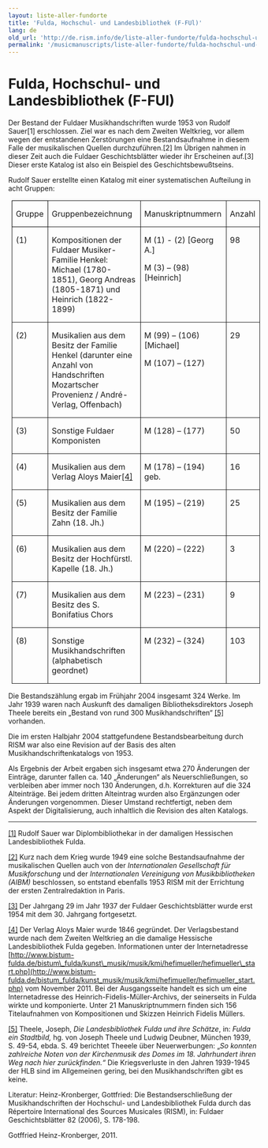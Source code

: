 ```yaml
---
layout: liste-aller-fundorte
title: 'Fulda, Hochschul- und Landesbibliothek (F-FUl)'
lang: de
old_url: 'http://de.rism.info/de/liste-aller-fundorte/fulda-hochschul-und-landesbibliothek-d-ful.html'
permalink: '/musicmanuscripts/liste-aller-fundorte/fulda-hochschul-und-landesbibliothek-d-ful.html'
---
```



# Fulda, Hochschul- und Landesbibliothek (F-FUl)

Der Bestand der Fuldaer Musikhandschriften wurde 1953 von Rudolf Sauer[1] erschlossen. Ziel war es nach dem Zweiten Weltkrieg, vor allem wegen der entstandenen Zerstörungen eine Bestandsaufnahme in diesem Falle der musikalischen Quellen durchzuführen.[2] Im Übrigen nahmen in dieser Zeit auch die Fuldaer Geschichtsblätter wieder ihr Erscheinen auf.[3] Dieser erste Katalog ist also ein Beispiel des Geschichtsbewußtseins.

Rudolf Sauer erstellte einen Katalog mit einer systematischen Aufteilung in acht Gruppen:

<table style="margin-left: 5.4pt; border-collapse: collapse; border: medium none; " border="1" cellpadding="0" cellspacing="0" class="contenttable">
   <tbody>
      <tr>
         <td style="width: 54pt; border: 1pt solid windowtext; padding: 0cm 5.4pt; " valign="top" width="90">
            <p class="bodytext">Gruppe</p>
         </td>
         <td style="width: 216pt; border-width: 1pt 1pt 1pt medium; border-style: solid solid solid none; border-color: windowtext windowtext windowtext -moz-use-text-color; padding: 0cm 5.4pt; " valign="top" width="360">
            <p class="bodytext">Gruppenbezeichnung</p>
         </td>
         <td style="width: 135pt; border-width: 1pt 1pt 1pt medium; border-style: solid solid solid none; border-color: windowtext windowtext windowtext -moz-use-text-color; padding: 0cm 5.4pt; " valign="top" width="225">
            <p class="bodytext">Manuskriptnummern</p>
         </td>
         <td style="width: 54pt; border-width: 1pt 1pt 1pt medium; border-style: solid solid solid none; border-color: windowtext windowtext windowtext -moz-use-text-color; padding: 0cm 5.4pt; " valign="top" width="90">
            <p class="bodytext">Anzahl</p>
         </td>
      </tr>
      <tr>
         <td style="width: 54pt; border-width: medium 1pt 1pt; border-style: none solid solid; border-color: -moz-use-text-color windowtext windowtext; padding: 0cm 5.4pt; " valign="top" width="90">
            <p class="bodytext">(1)</p>
         </td>
         <td style="width: 216pt; border-width: medium 1pt 1pt medium; border-style: none solid solid none; border-color: -moz-use-text-color windowtext windowtext -moz-use-text-color; padding: 0cm 5.4pt; " valign="top" width="360">
            <p class="bodytext">Kompositionen der Fuldaer Musiker-Familie Henkel: Michael   (1780-1851), Georg Andreas (1805-1871) und Heinrich (1822-1899)</p>
         </td>
         <td style="width: 135pt; border-width: medium 1pt 1pt medium; border-style: none solid solid none; border-color: -moz-use-text-color windowtext windowtext -moz-use-text-color; padding: 0cm 5.4pt; " valign="top" width="225">
            <p class="bodytext">M (1) - (2) [Georg A.]</p>
            <p>M (3) – (98) [Heinrich]</p>
         </td>
         <td style="width: 54pt; border-width: medium 1pt 1pt medium; border-style: none solid solid none; border-color: -moz-use-text-color windowtext windowtext -moz-use-text-color; padding: 0cm 5.4pt; " valign="top" width="90">
            <p class="bodytext">98</p>
         </td>
      </tr>
      <tr>
         <td style="width: 54pt; border-width: medium 1pt 1pt; border-style: none solid solid; border-color: -moz-use-text-color windowtext windowtext; padding: 0cm 5.4pt; " valign="top" width="90">
            <p class="bodytext">(2)</p>
         </td>
         <td style="width: 216pt; border-width: medium 1pt 1pt medium; border-style: none solid solid none; border-color: -moz-use-text-color windowtext windowtext -moz-use-text-color; padding: 0cm 5.4pt; " valign="top" width="360">
            <p class="bodytext">Musikalien   aus dem Besitz der Familie Henkel (darunter   eine Anzahl von   Handschriften Mozartscher Provenienz / André-Verlag,   Offenbach)</p>
         </td>
         <td style="width: 135pt; border-width: medium 1pt 1pt medium; border-style: none solid solid none; border-color: -moz-use-text-color windowtext windowtext -moz-use-text-color; padding: 0cm 5.4pt; " valign="top" width="225">
            <p class="bodytext">M (99) – (106) [Michael]</p>
            <p>M (107) – (127)</p>
         </td>
         <td style="width: 54pt; border-width: medium 1pt 1pt medium; border-style: none solid solid none; border-color: -moz-use-text-color windowtext windowtext -moz-use-text-color; padding: 0cm 5.4pt; " valign="top" width="90">
            <p class="bodytext">29</p>
         </td>
      </tr>
      <tr>
         <td style="width: 54pt; border-width: medium 1pt 1pt; border-style: none solid solid; border-color: -moz-use-text-color windowtext windowtext; padding: 0cm 5.4pt; " valign="top" width="90">
            <p class="bodytext">(3)</p>
         </td>
         <td style="width: 216pt; border-width: medium 1pt 1pt medium; border-style: none solid solid none; border-color: -moz-use-text-color windowtext windowtext -moz-use-text-color; padding: 0cm 5.4pt; " valign="top" width="360">
            <p class="bodytext">Sonstige Fuldaer Komponisten</p>
         </td>
         <td style="width: 135pt; border-width: medium 1pt 1pt medium; border-style: none solid solid none; border-color: -moz-use-text-color windowtext windowtext -moz-use-text-color; padding: 0cm 5.4pt; " valign="top" width="225">
            <p class="bodytext">M (128) – (177)</p>
         </td>
         <td style="width: 54pt; border-width: medium 1pt 1pt medium; border-style: none solid solid none; border-color: -moz-use-text-color windowtext windowtext -moz-use-text-color; padding: 0cm 5.4pt; " valign="top" width="90">
            <p class="bodytext">50</p>
         </td>
      </tr>
      <tr>
         <td style="width: 54pt; border-width: medium 1pt 1pt; border-style: none solid solid; border-color: -moz-use-text-color windowtext windowtext; padding: 0cm 5.4pt; " valign="top" width="90">
            <p class="bodytext">(4)</p>
         </td>
         <td style="width: 216pt; border-width: medium 1pt 1pt medium; border-style: none solid solid none; border-color: -moz-use-text-color windowtext windowtext -moz-use-text-color; padding: 0cm 5.4pt; " valign="top" width="360">
            <p class="bodytext">Musikalien aus dem Verlag Aloys Maier<a href="../#_ftn4" name="_ftnref4"><span><span><span><span>[4]</span></span></span></span></a> </p>
         </td>
         <td style="width: 135pt; border-width: medium 1pt 1pt medium; border-style: none solid solid none; border-color: -moz-use-text-color windowtext windowtext -moz-use-text-color; padding: 0cm 5.4pt; " valign="top" width="225">
            <p class="bodytext">M (178) – (194) geb.</p>
         </td>
         <td style="width: 54pt; border-width: medium 1pt 1pt medium; border-style: none solid solid none; border-color: -moz-use-text-color windowtext windowtext -moz-use-text-color; padding: 0cm 5.4pt; " valign="top" width="90">
            <p class="bodytext">16</p>
         </td>
      </tr>
      <tr>
         <td style="width: 54pt; border-width: medium 1pt 1pt; border-style: none solid solid; border-color: -moz-use-text-color windowtext windowtext; padding: 0cm 5.4pt; " valign="top" width="90">
            <p class="bodytext">(5)</p>
         </td>
         <td style="width: 216pt; border-width: medium 1pt 1pt medium; border-style: none solid solid none; border-color: -moz-use-text-color windowtext windowtext -moz-use-text-color; padding: 0cm 5.4pt; " valign="top" width="360">
            <p class="bodytext">Musikalien aus dem Besitz der Familie Zahn (18. Jh.)</p>
         </td>
         <td style="width: 135pt; border-width: medium 1pt 1pt medium; border-style: none solid solid none; border-color: -moz-use-text-color windowtext windowtext -moz-use-text-color; padding: 0cm 5.4pt; " valign="top" width="225">
            <p class="bodytext">M (195) – (219)</p>
         </td>
         <td style="width: 54pt; border-width: medium 1pt 1pt medium; border-style: none solid solid none; border-color: -moz-use-text-color windowtext windowtext -moz-use-text-color; padding: 0cm 5.4pt; " valign="top" width="90">
            <p class="bodytext">25</p>
         </td>
      </tr>
      <tr>
         <td style="width: 54pt; border-width: medium 1pt 1pt; border-style: none solid solid; border-color: -moz-use-text-color windowtext windowtext; padding: 0cm 5.4pt; " valign="top" width="90">
            <p class="bodytext">(6)</p>
         </td>
         <td style="width: 216pt; border-width: medium 1pt 1pt medium; border-style: none solid solid none; border-color: -moz-use-text-color windowtext windowtext -moz-use-text-color; padding: 0cm 5.4pt; " valign="top" width="360">
            <p class="bodytext">Musikalien aus dem Besitz der Hochfürstl. Kapelle (18.   Jh.)</p>
         </td>
         <td style="width: 135pt; border-width: medium 1pt 1pt medium; border-style: none solid solid none; border-color: -moz-use-text-color windowtext windowtext -moz-use-text-color; padding: 0cm 5.4pt; " valign="top" width="225">
            <p class="bodytext">M (220) – (222)</p>
         </td>
         <td style="width: 54pt; border-width: medium 1pt 1pt medium; border-style: none solid solid none; border-color: -moz-use-text-color windowtext windowtext -moz-use-text-color; padding: 0cm 5.4pt; " valign="top" width="90">
            <p class="bodytext">3</p>
         </td>
      </tr>
      <tr>
         <td style="width: 54pt; border-width: medium 1pt 1pt; border-style: none solid solid; border-color: -moz-use-text-color windowtext windowtext; padding: 0cm 5.4pt; " valign="top" width="90">
            <p class="bodytext">(7)</p>
         </td>
         <td style="width: 216pt; border-width: medium 1pt 1pt medium; border-style: none solid solid none; border-color: -moz-use-text-color windowtext windowtext -moz-use-text-color; padding: 0cm 5.4pt; " valign="top" width="360">
            <p class="bodytext">Musikalien aus dem Besitz des S. Bonifatius Chors</p>
         </td>
         <td style="width: 135pt; border-width: medium 1pt 1pt medium; border-style: none solid solid none; border-color: -moz-use-text-color windowtext windowtext -moz-use-text-color; padding: 0cm 5.4pt; " valign="top" width="225">
            <p class="bodytext">M (223) – (231)</p>
         </td>
         <td style="width: 54pt; border-width: medium 1pt 1pt medium; border-style: none solid solid none; border-color: -moz-use-text-color windowtext windowtext -moz-use-text-color; padding: 0cm 5.4pt; " valign="top" width="90">
            <p class="bodytext">9</p>
         </td>
      </tr>
      <tr>
         <td style="width: 54pt; border-width: medium 1pt 1pt; border-style: none solid solid; border-color: -moz-use-text-color windowtext windowtext; padding: 0cm 5.4pt; " valign="top" width="90">
            <p class="bodytext">(8)</p>
         </td>
         <td style="width: 216pt; border-width: medium 1pt 1pt medium; border-style: none solid solid none; border-color: -moz-use-text-color windowtext windowtext -moz-use-text-color; padding: 0cm 5.4pt; " valign="top" width="360">
            <p class="bodytext">Sonstige Musikhandschriften (alphabetisch geordnet)</p>
         </td>
         <td style="width: 135pt; border-width: medium 1pt 1pt medium; border-style: none solid solid none; border-color: -moz-use-text-color windowtext windowtext -moz-use-text-color; padding: 0cm 5.4pt; " valign="top" width="225">
            <p class="bodytext">M (232) – (324)</p>
         </td>
         <td style="width: 54pt; border-width: medium 1pt 1pt medium; border-style: none solid solid none; border-color: -moz-use-text-color windowtext windowtext -moz-use-text-color; padding: 0cm 5.4pt; " valign="top" width="90">
            <p class="bodytext">103</p>
         </td>
      </tr>
   </tbody>
</table>




Die Bestandszählung ergab im Frühjahr 2004 insgesamt 324 Werke. Im Jahr 1939 waren nach Auskunft des damaligen Bibliotheksdirektors Joseph Theele bereits ein „Bestand von rund 300 Musikhandschriften“ [[5]](../#_ftn5) vorhanden.

Die im ersten Halbjahr 2004 stattgefundene Bestandsbearbeitung durch RISM war also eine Revision auf der Basis des alten Musikhandschriftenkatalogs von 1953.

Als Ergebnis der Arbeit ergaben sich insgesamt etwa 270 Änderungen der Einträge, darunter fallen ca. 140 „Änderungen“ als Neuerschließungen, so verbleiben aber immer noch 130 Änderungen, d.h. Korrekturen auf die 324 Alteinträge. Bei jedem dritten Alteintrag wurden also Ergänzungen oder Änderungen vorgenommen. Dieser Umstand rechtfertigt, neben dem Aspekt der Digitalisierung, auch inhaltlich die Revision des alten Katalogs.

<hr>

[[1]](../#_ftnref1)&nbsp;Rudolf Sauer war Diplombibliothekar in der damaligen Hessischen Landesbibliothek Fulda.

[[2]](../#_ftnref2)&nbsp;Kurz nach dem Krieg wurde 1949 eine solche Bestandsaufnahme der musikalischen Quellen auch von der _Internationalen Gesellschaft für Musikforschung_ und der _Internationalen Vereinigung von Musikbibliotheken (AIBM)_ beschlossen, so entstand ebenfalls 1953 RISM mit der Errichtung der ersten Zentralredaktion in Paris.

[[3]](../#_ftnref3)&nbsp;Der Jahrgang 29 im Jahr 1937 der Fuldaer Geschichtsblätter wurde erst 1954 mit dem 30. Jahrgang fortgesetzt.

[[4]](../#_ftnref4)&nbsp;Der Verlag Aloys Maier wurde 1846 gegründet. Der Verlagsbestand wurde nach dem Zweiten Weltkrieg an die damalige Hessische Landesbibliothek Fulda gegeben. Informationen unter der Internetadresse [http://www.bistum-fulda.de/bistum\_fulda/kunst\_musik/musik/kmi/hefimueller/hefimueller\_start.php](http://www.bistum-fulda.de/bistum_fulda/kunst_musik/musik/kmi/hefimueller/hefimueller_start.php) vom November 2011. Bei der Ausgangsseite handelt es sich um eine Internetadresse des Heinrich-Fidelis-Müller-Archivs, der seinerseits in Fulda wirkte und komponierte. Unter 21 Manuskriptnummern finden sich 156 Titelaufnahmen von Kompositionen und Skizzen Heinrich Fidelis Müllers.

[[5]](../#_ftnref5)&nbsp;Theele, Joseph, _Die Landesbibliothek Fulda und ihre Schätze_, in: _Fulda ein Stadtbild,_ hg. von Joseph Theele und Ludwig Deubner, München 1939, S. 49-54, ebda. S. 49 berichtet Theeele über Neuerwerbungen: „_So konnten zahlreiche Noten von der Kirchenmusik des Domes im 18. Jahrhundert ihren Weg nach hier zurückfinden.“_ Die Kriegsverluste in den Jahren 1939-1945 der HLB sind im Allgemeinen gering, bei den Musikhandschriften gibt es keine.

Literatur: Heinz-Kronberger, Gottfried: Die Bestandserschließung der Musikhandschriften der Hochschul- und Landesbibliothek Fulda durch das Répertoire International des Sources Musicales (RISM), in: Fuldaer Geschichtsblätter 82 (2006), S. 178-198.

Gotffried Heinz-Kronberger,&nbsp;2011.

&nbsp;

